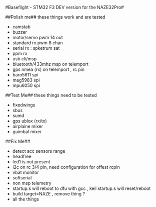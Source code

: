 #Baseflight - STM32 F3 DEV version for the NAZE32Pro#


##Polish me##
these things work and are tested

* camstab 
* buzzer
* motor/servo pwm 14 out
* standard rx pwm 8 chan
* serial rx : spketrum sat
* ppm rx
* usb cli/msp
* bluetooth/433mhz msp on telemport 
* gps nmea (rx) on telemport , rc pin
* baro5611 spi 
* mag5983 spi
* mpu6050 spi

##Test Me##
these things need to be tested

* fixedwings
* sbus 
* sumd
* gps ublox (rx/tx)
* airplaine mixer
* guimbal mixer

##Fix Me##
* detect acc sensors range
* headfree
* led1 is not present
* i2c on rc 3/4 pin, need configuration for offest rcpin
* vbat monitor
* softserial
* non msp telemetry
* startup.s will reboot to dfu with gcc , keil startup.s  will reset/reboot
* build target=NAZE , remove thing ?
* all the things